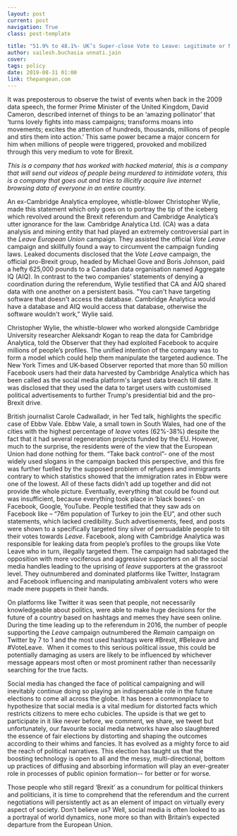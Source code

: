 ```yaml
---
layout: post
current: post
navigation: True
class: post-template

title: "51.9% to 48.1%- UK’s Super-close Vote to Leave: Legitimate or Not?"
author: sailesh.buchasia unnati.jain
cover:
tags: policy
date: 2019-08-31 01:00
link: thepangean.com
---
```

It was preposterous to observe the twist of events when back in the 2009 data
speech, the former Prime Minister of the United Kingdom, David Cameron,
described internet of things to be an ‘amazing pollinator’ that ‘turns lovely
fights into mass campaigns; transforms moans into movements; excites the
attention of hundreds, thousands, millions of people and stirs them into
action.’ This same power became a major concern for him when millions of people
were triggered, provoked and mobilized through this very medium to vote for
Brexit.  

*This is a company that has worked with hacked material, this is a company that
will send out videos of people being murdered to intimidate voters, this is a
company that goes out and tries to illicitly acquire live internet browsing data
of everyone in an entire country.*

An ex-Cambridge Analytica employee, whistle-blower Christopher Wylie, made this
statement which only goes on to portray the tip of the iceberg which revolved
around the Brexit referendum and Cambridge Analytica’s utter ignorance for the
law. Cambridge Analytica Ltd. (CA) was a data analysis and mining entity that
had played an extremely controversial part in the *Leave European Union*
campaign. They assisted the official *Vote Leave* campaign and skillfully found
a way to circumvent the campaign funding laws. Leaked documents disclosed that
the *Vote Leave* campaign, the official pro-Brexit group, headed by Michael Gove
and Boris Johnson, paid a hefty 625,000 pounds to a Canadian data organisation
named Aggregate IQ (AIQ). In contrast to the two companies’ statements of
denying a coordination during the referendum, Wylie testified that CA and AIQ
shared data with one another on a persistent basis. "You can't have targeting
software that doesn't access the database. Cambridge Analytica would have a
database and AIQ would access that database, otherwise the software wouldn't
work," Wylie said. 

Christopher Wylie, the whistle-blower who worked alongside Cambridge University
researcher Aleksandr Kogan to reap the data for Cambridge Analytica, told the
Observer that they had exploited Facebook to acquire millions of people’s
profiles. The unified intention of the company was to form a model which could
help them manipulate the targeted audience. The New York Times and UK-based
Observer reported that more than 50 million Facebook users had their data
harvested by Cambridge Analytica which has been called as the social media
platform's largest data breach till date. It was disclosed that they used the
data to target users with customised political advertisements to further Trump's
presidential bid and the pro-Brexit drive.

British journalist Carole Cadwalladr, in her Ted talk, highlights the specific
case of Ebbw Vale. Ebbw Vale, a small town in South Wales, had one of the cities
with the highest percentage of *leave* votes (62%-38%) despite the fact that it
had several regeneration projects funded by the EU. However, much to the
surprise, the residents were of the view that the European Union had done
nothing for them. “Take back control”- one of the most widely used slogans in
the campaign backed this perspective, and this fire was further fuelled by the
supposed problem of refugees and immigrants contrary to which statistics showed
that the immigration rates in Ebbw were one of the lowest. All of these facts
didn’t add up together and did not provide the whole picture. Eventually,
everything that could be found out was insufficient, because everything took
place in ‘black boxes’- on Facebook, Google, YouTube. People testified that they
saw ads on Facebook like – “76m population of Turkey to join the EU”, and other
such statements, which lacked credibility. Such advertisements, feed, and posts
were shown to a specifically targeted tiny silver of persuadable people to tilt
their votes towards *Leave*. Facebook, along with Cambridge Analytica was
responsible for leaking data from people’s profiles to the groups like Vote
Leave who in turn, illegally targeted them. The campaign had sabotaged the
opposition with more vociferous and aggressive supporters on all the social
media handles leading to the uprising of *leave* supporters at the grassroot
level. They outnumbered and dominated platforms like Twitter, Instagram and
Facebook influencing and manipulating ambivalent voters who were made mere
puppets in their hands. 

On platforms like Twitter it was seen that people, not necessarily knowledgeable
about politics, were able to make huge decisions for the future of a country
based on hashtags and memes they have seen online. During the time leading up to
the referendum in 2016, the number of people supporting the *Leave* campaign
outnumbered the *Remain* campaign on Twitter by 7 to 1 and the most used
hashtags were \#Brexit, \#Beleave and \#VoteLeave.  When it comes to this
serious political issue, this could be potentially damaging as users are likely
to be influenced by whichever message appears most often or most prominent
rather than necessarily searching for the true facts.

Social media has changed the face of political campaigning and will inevitably
continue doing so playing an indispensable role in the future elections to come
all across the globe. It has been a commonplace to hypothesize that social media
is a vital medium for distorted facts which restricts citizens to mere echo
cubicles. The upside is that we get to participate in it like never before, we
comment, we share, we tweet but unfortunately, our favourite social media
networks have also slaughtered the essence of fair elections by distorting and
shaping the outcomes according to their whims and fancies. It has evolved as a
mighty force to aid the reach of political narratives. This election has taught
us that the boosting technology is open to all and the messy, multi-directional,
bottom up practices of diffusing and absorbing information will play an
ever-greater role in processes of public opinion formation-- for better or for
worse. 

Those people who still regard ‘Brexit’ as a conundrum for political thinkers and
politicians, it is time to comprehend that the referendum and the current
negotiations will persistently act as an element of impact on virtually every
aspect of society. Don’t believe us? Well, social media is often looked to as a
portrayal of world dynamics, none more so than with Britain’s expected departure
from the European Union.
